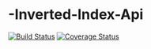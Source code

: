 # -Inverted-Index-Api
[![Build Status](https://www.travis-ci.org/clintfidel/inverted-index-api.svg?branch=development)](https://www.travis-ci.org/clintfidel/inverted-index-api)
[![Coverage Status](https://coveralls.io/repos/github/clintfidel/inverted-index-api/badge.svg?branch=master)](https://coveralls.io/github/clintfidel/inverted-index-api?branch=master)
